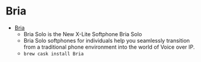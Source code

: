 # Bria
- [Bria](https://www.counterpath.com/bria-solo/)
  -  Bria Solo is the New X-Lite Softphone  Bria Solo
  - Bria Solo softphones for individuals help you seamlessly transition from a traditional phone environment into the world of Voice over IP.
  - `brew cask install Bria`
